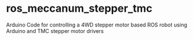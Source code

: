 # ros_meccanum_stepper_tmc
Arduino Code for controlling a 4WD stepper motor based ROS robot using Arduino and TMC stepper motor drivers
